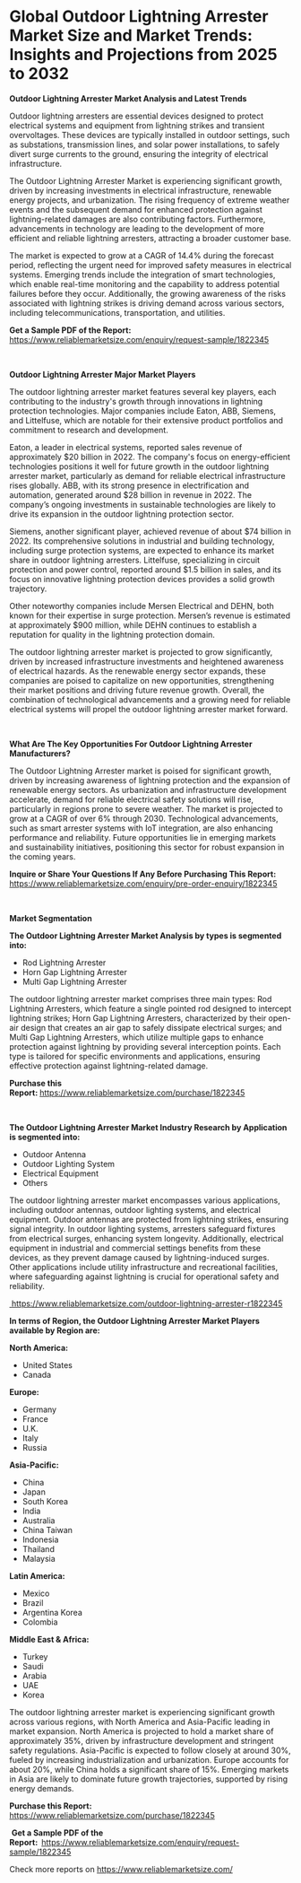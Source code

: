 <p><h1>Global Outdoor Lightning Arrester Market Size and Market Trends: Insights and Projections from 2025 to 2032</h1></p><p><strong>Outdoor Lightning Arrester Market Analysis and Latest Trends</strong></p>
<p><p>Outdoor lightning arresters are essential devices designed to protect electrical systems and equipment from lightning strikes and transient overvoltages. These devices are typically installed in outdoor settings, such as substations, transmission lines, and solar power installations, to safely divert surge currents to the ground, ensuring the integrity of electrical infrastructure.</p><p>The Outdoor Lightning Arrester Market is experiencing significant growth, driven by increasing investments in electrical infrastructure, renewable energy projects, and urbanization. The rising frequency of extreme weather events and the subsequent demand for enhanced protection against lightning-related damages are also contributing factors. Furthermore, advancements in technology are leading to the development of more efficient and reliable lightning arresters, attracting a broader customer base.</p><p>The market is expected to grow at a CAGR of 14.4% during the forecast period, reflecting the urgent need for improved safety measures in electrical systems. Emerging trends include the integration of smart technologies, which enable real-time monitoring and the capability to address potential failures before they occur. Additionally, the growing awareness of the risks associated with lightning strikes is driving demand across various sectors, including telecommunications, transportation, and utilities.</p></p>
<p><strong>Get a Sample PDF of the Report:&nbsp;</strong> <a href="https://www.reliablemarketsize.com/enquiry/request-sample/1822345?utm_campaign=2302&utm_medium=2&utm_source=Github&utm_content=ia&utm_term=27022025&utm_id=outdoor-lightning-arrester">https://www.reliablemarketsize.com/enquiry/request-sample/1822345</a></p>
<p>&nbsp;</p>
<p><strong>Outdoor Lightning Arrester Major Market Players</strong></p>
<p><p>The outdoor lightning arrester market features several key players, each contributing to the industry's growth through innovations in lightning protection technologies. Major companies include Eaton, ABB, Siemens, and Littelfuse, which are notable for their extensive product portfolios and commitment to research and development.</p><p>Eaton, a leader in electrical systems, reported sales revenue of approximately $20 billion in 2022. The company's focus on energy-efficient technologies positions it well for future growth in the outdoor lightning arrester market, particularly as demand for reliable electrical infrastructure rises globally. ABB, with its strong presence in electrification and automation, generated around $28 billion in revenue in 2022. The company’s ongoing investments in sustainable technologies are likely to drive its expansion in the outdoor lightning protection sector.</p><p>Siemens, another significant player, achieved revenue of about $74 billion in 2022. Its comprehensive solutions in industrial and building technology, including surge protection systems, are expected to enhance its market share in outdoor lightning arresters. Littelfuse, specializing in circuit protection and power control, reported around $1.5 billion in sales, and its focus on innovative lightning protection devices provides a solid growth trajectory.</p><p>Other noteworthy companies include Mersen Electrical and DEHN, both known for their expertise in surge protection. Mersen’s revenue is estimated at approximately $900 million, while DEHN continues to establish a reputation for quality in the lightning protection domain.</p><p>The outdoor lightning arrester market is projected to grow significantly, driven by increased infrastructure investments and heightened awareness of electrical hazards. As the renewable energy sector expands, these companies are poised to capitalize on new opportunities, strengthening their market positions and driving future revenue growth. Overall, the combination of technological advancements and a growing need for reliable electrical systems will propel the outdoor lightning arrester market forward.</p></p>
<p>&nbsp;</p>
<p><strong>What Are The Key Opportunities For Outdoor Lightning Arrester Manufacturers?</strong></p>
<p><p>The Outdoor Lightning Arrester market is poised for significant growth, driven by increasing awareness of lightning protection and the expansion of renewable energy sectors. As urbanization and infrastructure development accelerate, demand for reliable electrical safety solutions will rise, particularly in regions prone to severe weather. The market is projected to grow at a CAGR of over 6% through 2030. Technological advancements, such as smart arrester systems with IoT integration, are also enhancing performance and reliability. Future opportunities lie in emerging markets and sustainability initiatives, positioning this sector for robust expansion in the coming years.</p></p>
<p><strong>Inquire or Share Your Questions If Any Before Purchasing This Report:</strong> <a href="https://www.reliablemarketsize.com/enquiry/pre-order-enquiry/1822345?utm_campaign=2302&utm_medium=2&utm_source=Github&utm_content=ia&utm_term=27022025&utm_id=outdoor-lightning-arrester">https://www.reliablemarketsize.com/enquiry/pre-order-enquiry/1822345</a></p>
<p>&nbsp;</p>
<p><strong>Market Segmentation</strong></p>
<p><strong>The Outdoor Lightning Arrester Market Analysis by types is segmented into:</strong></p>
<p><ul><li>Rod Lightning Arrester</li><li>Horn Gap Lightning Arrester</li><li>Multi Gap Lightning Arrester</li></ul></p>
<p><p>The outdoor lightning arrester market comprises three main types: Rod Lightning Arresters, which feature a single pointed rod designed to intercept lightning strikes; Horn Gap Lightning Arresters, characterized by their open-air design that creates an air gap to safely dissipate electrical surges; and Multi Gap Lightning Arresters, which utilize multiple gaps to enhance protection against lightning by providing several interception points. Each type is tailored for specific environments and applications, ensuring effective protection against lightning-related damage.</p></p>
<p><strong>Purchase this Report:&nbsp;</strong><a href="https://www.reliablemarketsize.com/purchase/1822345?utm_campaign=2302&utm_medium=2&utm_source=Github&utm_content=ia&utm_term=27022025&utm_id=outdoor-lightning-arrester">https://www.reliablemarketsize.com/purchase/1822345</a></p>
<p>&nbsp;</p>
<p><strong>The Outdoor Lightning Arrester Market Industry Research by Application is segmented into:</strong></p>
<p><ul><li>Outdoor Antenna</li><li>Outdoor Lighting System</li><li>Electrical Equipment</li><li>Others</li></ul></p>
<p><p>The outdoor lightning arrester market encompasses various applications, including outdoor antennas, outdoor lighting systems, and electrical equipment. Outdoor antennas are protected from lightning strikes, ensuring signal integrity. In outdoor lighting systems, arresters safeguard fixtures from electrical surges, enhancing system longevity. Additionally, electrical equipment in industrial and commercial settings benefits from these devices, as they prevent damage caused by lightning-induced surges. Other applications include utility infrastructure and recreational facilities, where safeguarding against lightning is crucial for operational safety and reliability.</p></p>
<p><a href="https://www.reliablemarketsize.com/outdoor-lightning-arrester-r1822345?utm_campaign=2302&utm_medium=2&utm_source=Github&utm_content=ia&utm_term=27022025&utm_id=outdoor-lightning-arrester">&nbsp;https://www.reliablemarketsize.com/outdoor-lightning-arrester-r1822345</a></p>
<p><strong>In terms of Region, the Outdoor Lightning Arrester Market Players available by Region are:</strong></p>
<p>
    <p> <strong> North America: </strong>
        <ul>
            <li>United States</li>
            <li>Canada</li>
        </ul>
        </p> 
    <p> <strong> Europe: </strong>
        <ul>
            <li>Germany</li>
            <li>France</li>
            <li>U.K.</li>
            <li>Italy</li>
            <li>Russia</li>
        </ul>
        </p> 
    <p> <strong> Asia-Pacific: </strong>
        <ul>
            <li>China</li>
            <li>Japan</li>
            <li>South Korea</li>
            <li>India</li>
            <li>Australia</li>
            <li>China Taiwan</li>
            <li>Indonesia</li>
            <li>Thailand</li>
            <li>Malaysia</li>
        </ul>
        </p> 
    <p> <strong> Latin America: </strong>
        <ul>
            <li>Mexico</li>
            <li>Brazil</li>
            <li>Argentina Korea</li>
            <li>Colombia</li>
        </ul>
        </p> 
    <p> <strong> Middle East & Africa: </strong>
        <ul>
            <li>Turkey</li>
            <li>Saudi</li>
            <li>Arabia</li>
            <li>UAE</li>
            <li>Korea</li>
        </ul>
    </p>
    </p>
<p><p>The outdoor lightning arrester market is experiencing significant growth across various regions, with North America and Asia-Pacific leading in market expansion. North America is projected to hold a market share of approximately 35%, driven by infrastructure development and stringent safety regulations. Asia-Pacific is expected to follow closely at around 30%, fueled by increasing industrialization and urbanization. Europe accounts for about 20%, while China holds a significant share of 15%. Emerging markets in Asia are likely to dominate future growth trajectories, supported by rising energy demands.</p></p>
<p><strong>Purchase this Report: </strong><a href="https://www.reliablemarketsize.com/purchase/1822345?utm_campaign=2302&utm_medium=2&utm_source=Github&utm_content=ia&utm_term=27022025&utm_id=outdoor-lightning-arrester">https://www.reliablemarketsize.com/purchase/1822345</a></p>
<p>&nbsp;<strong>Get a Sample PDF of the Report:&nbsp;&nbsp;</strong><a href="https://www.reliablemarketsize.com/enquiry/request-sample/1822345?utm_campaign=2302&utm_medium=2&utm_source=Github&utm_content=ia&utm_term=27022025&utm_id=outdoor-lightning-arrester">https://www.reliablemarketsize.com/enquiry/request-sample/1822345</a></p>
<p><strong></strong></p>
<p>Check more reports on <a href="https://www.reliablemarketsize.com/?utm_campaign=2302&utm_medium=2&utm_source=Github&utm_content=ia&utm_term=27022025&utm_id=outdoor-lightning-arrester">https://www.reliablemarketsize.com/</a></p>